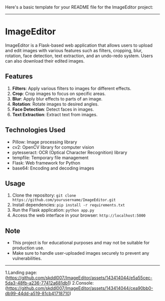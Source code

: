 Here's a basic template for your README file for the ImageEditor project:

---

# ImageEditor

ImageEditor is a Flask-based web application that allows users to upload and edit images with various features such as filters, cropping, blur, rotation, face detection, text extraction, and an undo-redo system. Users can also download their edited images.

## Features

1. **Filters**: Apply various filters to images for different effects.
2. **Crop**: Crop images to focus on specific areas.
3. **Blur**: Apply blur effects to parts of an image.
4. **Rotation**: Rotate images to desired angles.
5. **Face Detection**: Detect faces in images.
6. **Text Extraction**: Extract text from images.

## Technologies Used

- Pillow: Image processing library
- cv2: OpenCV library for computer vision
- pytesseract: OCR (Optical Character Recognition) library
- tempfile: Temporary file management
- Flask: Web framework for Python
- base64: Encoding and decoding images

## Usage

1. Clone the repository: `git clone https://github.com/yourusername/ImageEditor.git`
2. Install dependencies: `pip install -r requirements.txt`
3. Run the Flask application: `python app.py`
4. Access the web interface in your browser: `http://localhost:5000`

## Note

- This project is for educational purposes and may not be suitable for production use.
- Make sure to handle user-uploaded images securely to prevent any vulnerabilities.

---

1.Landing page:(https://github.com/skddl007/ImageEditor/assets/143414044/e5a55cec-5da3-48fb-a236-77412a681db1)
2.Console:(https://github.com/skddl007/ImageEditor/assets/143414044/cea90bb0-db99-44dd-a519-81cb41718710)

